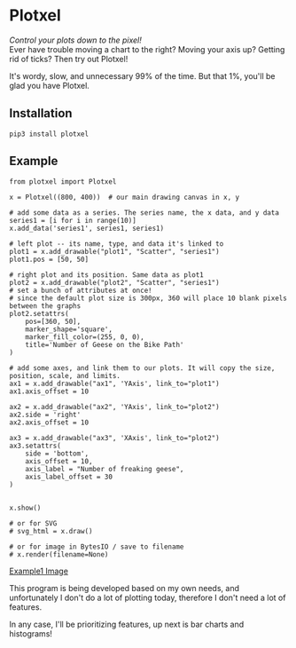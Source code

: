 # Plotxel

*Control your plots down to the pixel!*  
Ever have trouble moving a chart to the right? Moving your axis up? Getting rid of ticks? Then try out Plotxel!

It's wordy, slow, and unnecessary 99% of the time. But that 1%, you'll be glad you have Plotxel.

## Installation

    pip3 install plotxel
    
## Example

    from plotxel import Plotxel
    
    x = Plotxel((800, 400))  # our main drawing canvas in x, y
    
    # add some data as a series. The series name, the x data, and y data
    series1 = [i for i in range(10)]
    x.add_data('series1', series1, series1)
   
    # left plot -- its name, type, and data it's linked to
    plot1 = x.add_drawable("plot1", "Scatter", "series1")
    plot1.pos = [50, 50]
    
    # right plot and its position. Same data as plot1
    plot2 = x.add_drawable("plot2", "Scatter", "series1")
    # set a bunch of attributes at once! 
    # since the default plot size is 300px, 360 will place 10 blank pixels between the graphs
    plot2.setattrs(
        pos=[360, 50],
        marker_shape='square',
        marker_fill_color=(255, 0, 0),
        title='Number of Geese on the Bike Path'
    )
    
    # add some axes, and link them to our plots. It will copy the size, position, scale, and limits.
    ax1 = x.add_drawable("ax1", 'YAxis', link_to="plot1")
    ax1.axis_offset = 10
    
    ax2 = x.add_drawable("ax2", 'YAxis', link_to="plot2")
    ax2.side = 'right'
    ax2.axis_offset = 10
    
    ax3 = x.add_drawable("ax3", 'XAxis', link_to="plot2")
    ax3.setattrs(
        side = 'bottom',
        axis_offset = 10,
        axis_label = "Number of freaking geese",
        axis_label_offset = 30
    )
    
    
    x.show()
    
    # or for SVG
    # svg_html = x.draw()
    
    # or for image in BytesIO / save to filename
    # x.render(filename=None)
    

[Example1 Image](https://github.com/danhitchcock/plotxel/wiki/example1.png)
    
This program is being developed based on my own needs, and unfortunately I don't do a lot of plotting today, therefore I don't need a lot of features.

In any case, I'll be prioritizing features, up next is bar charts and histograms! 